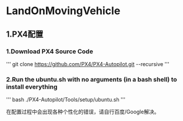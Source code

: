 # LandOnMovingVehicle  

## 1.PX4配置  

### 1.Download PX4 Source Code  
'''
git clone https://github.com/PX4/PX4-Autopilot.git --recursive
'''
### 2.Run the ubuntu.sh with no arguments (in a bash shell) to install everything  
'''
bash ./PX4-Autopilot/Tools/setup/ubuntu.sh
'''

在配置过程中会出现各种个性化的错误，请自行百度/Google解决。
